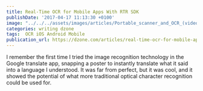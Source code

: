 ```yaml
---
title: Real-Time OCR for Mobile Apps With RTR SDK
publishDate: '2017-04-17 11:13:30 +0100'
image: "../../../assets/images/articles/Portable_scanner_and_OCR_(video).webm.jpg"
categories: writing dzone
tags:  OCR iOS Android Mobile
publication_url: https://dzone.com/articles/real-time-ocr-for-mobile-apps-with-rtr-sdk
---
```


I remember the first time I tried the image recognition technology in the Google translate app, snapping a poster to instantly translate what it said into a language I understood. It was far from perfect, but it was cool, and it showed the potential of what more traditional optical character recognition could be used for.
